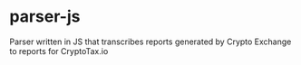 # parser-js
Parser written in JS that transcribes reports generated by Crypto Exchange to reports for CryptoTax.io
